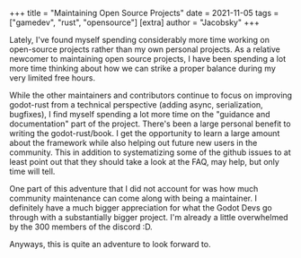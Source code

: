 +++
title = "Maintaining Open Source Projects"
date = 2021-11-05
tags = ["gamedev", "rust", "opensource"]
[extra]
author = "Jacobsky"
+++

Lately, I've found myself spending considerably more time working on open-source projects rather than my own personal projects. As a relative newcomer to maintaining open source projects, I have been spending a lot more time thinking about how we can strike a proper balance during my very limited free hours.

While the other maintainers and contributors continue to focus on improving godot-rust from a technical perspective (adding async, serialization, bugfixes), I find myself spending a lot more time on the "guidance and documentation" part of the project. There's been a large personal benefit to writing the godot-rust/book. I get the opportunity to learn a large amount about the framework while also helping out future new users in the community. This in addition to systematizing some of the github issues to at least point out that they should take a look at the FAQ, may help, but only time will tell.

One part of this adventure that I did not account for was how much community maintenance can come along with being a maintainer. I definitely have a much bigger appreciation for what the Godot Devs go through with a substantially bigger project. I'm already a little overwhelmed by the 300 members of the discord :D.

Anyways, this is quite an adventure to look forward to.